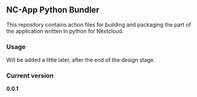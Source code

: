  ## NC-App Python Bundler

This repository contains action files for building and packaging the part of the application written in python for Nextcloud.


### Usage

Will be added a little later, after the end of the design stage.


### Current version

**0.0.1**
